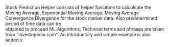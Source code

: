 Stock Prediction Helper consists of helper funcitons to calculcate the Moving Average, Exponential Moving Average, 
Moving Average Convergence Divergence for the stock market data. Also predetermined period of time data can be     
obtained to proceed ML Algorithms. Technical terms and phrases are taken from "investopedia.com". An introductory and simple example is also added.s